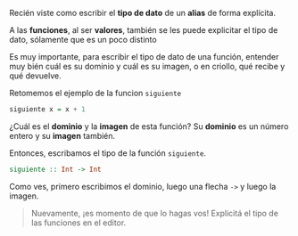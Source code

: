 Recién viste como escribir el **tipo de dato** de un **alias** de forma explícita.

A las **funciones**, al ser **valores**, también se les puede explicitar el tipo de dato, sólamente que es un poco distinto

Es muy importante, para escribir el tipo de dato de una función, entender muy bién cuál es su dominio y cuál es su imagen, o en criollo, qué recibe y qué devuelve.

Retomemos el ejemplo de la funcion `siguiente`

```haskell
siguiente x = x + 1
```

¿Cuál es el **dominio** y la **imagen** de esta función? Su **dominio** es un número entero y su **imagen** también.

Entonces, escribamos el tipo de la función `siguiente`.

```haskell
siguiente :: Int -> Int
```

Como ves, primero escribimos el dominio, luego una flecha `->` y luego la imagen. 

> Nuevamente, ¡es momento de que lo hagas vos! Explicitá el tipo de las funciones en el editor.